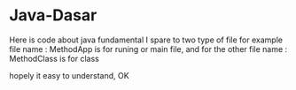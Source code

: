 # Java-Dasar

Here is code about java fundamental
I spare to two type of file
for example file name : MethodApp is for runing or main file, and for the other 
file name : MethodClass is for class

hopely it easy to understand, OK
